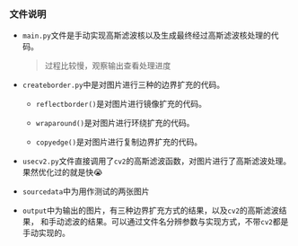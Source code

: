 ### 文件说明
- `main.py`文件是手动实现高斯滤波核以及生成最终经过高斯滤波核处理的代码。
  > 过程比较慢，观察输出查看处理进度 


- `createborder.py`中是对图片进行三种的边界扩充的代码。

  - `reflectborder()`是对图片进行镜像扩充的代码。

  - `wraparound()`是对图片进行环绕扩充的代码。

  - `copyedge()`是对图片进行复制边界扩充的代码。


- `usecv2.py`文件直接调用了`cv2`的高斯滤波函数，对图片进行了高斯滤波处理。
果然优化过的就是快😭


- `sourcedata`中为用作测试的两张图片


- `output`中为输出的图片，有三种边界扩充方式的结果，以及`cv2`的高斯滤波结果，
  和手动滤波的结果。可以通过文件名分辨参数与实现方式，不带`cv2`都是手动实现的。




